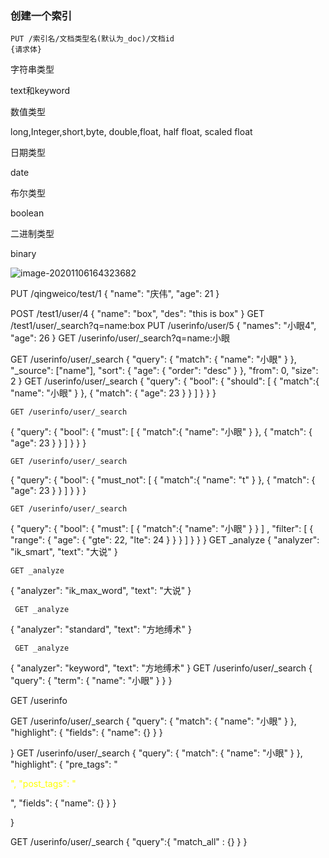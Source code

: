 ### 创建一个索引

```shell
PUT /索引名/文档类型名(默认为_doc)/文档id
{请求体}
```

字符串类型

text和keyword

数值类型

long,Integer,short,byte, double,float, half float, scaled float

日期类型

date

布尔类型

boolean

二进制类型

binary

![image-20201106164323682](C:\Users\周庆伟\AppData\Roaming\Typora\typora-user-images\image-20201106164323682.png)

PUT /qingweico/test/1
{
  "name": "庆伟",
  "age": 21
}

POST /test1/user/4
  {
    "name": "box",
    "des": "this is box"
  }
  GET /test1/user/_search?q=name:box
PUT /userinfo/user/5
{
  "names": "小眼4",
  "age": 26
}
 GET /userinfo/user/_search?q=name:小眼


  GET /userinfo/user/_search
  {
    "query": {
      "match": {
        "name": "小眼"
      }
    },
    "_source": ["name"],
    "sort": {
      "age": {
        "order": "desc"
      }
    },
    "from": 0,
    "size": 2
  }
  GET /userinfo/user/_search
  {
    "query": {
        "bool": {
          "should":
          [
            {
              "match":{
              "name": "小眼"
            }
            },
           {
              "match": {
               "age": 23
            }
           }
          ]
        }
      }
  }


    GET /userinfo/user/_search
  {
    "query": {
        "bool": {
          "must":
          [
            {
              "match":{
              "name": "小眼"
            }
            },
           {
              "match": {
               "age": 23
            }
           }
          ]
        }
      }
  }


    GET /userinfo/user/_search
  {
    "query": {
        "bool": {
          "must_not":
          [
            {
              "match":{
              "name": "t"
            }
            },
           {
              "match": {
               "age": 23
            }
           }
          ]
        }
      }
  }

    GET /userinfo/user/_search
  {
    "query": {
        "bool": {
          "must":
          [
            {
              "match":{
              "name": "小眼"
            }
            }
          ]
          ,
          "filter": [
            {
              "range": {
                "age": {
                  "gte": 22,
                  "lte": 24
                }
              }
            }
          ]
        }
      }
  }
  GET _analyze
  {
    "analyzer": "ik_smart",
    "text": "大说"
  }

    GET _analyze
  {
    "analyzer": "ik_max_word",
    "text": "大说"
  }

     GET _analyze
  {
    "analyzer": "standard",
    "text": "方地缚术"
  }

     GET _analyze
  {
    "analyzer": "keyword",
    "text": "方地缚术"
  }
   GET /userinfo/user/_search
  {
    "query": {
      "term": {
        "name": "小眼"
      }
    }
  }

  GET /userinfo

  

  GET /userinfo/user/_search
  {
    "query": {
        "match": {
          "name": "小眼"
        }
      },
      "highlight": {
        "fields": {
          "name": {}
        }
      }
      
  }
  GET /userinfo/user/_search
  {
    "query": {
        "match": {
          "name": "小眼"
        }
      },
      "highlight": {
        "pre_tags": "<p style='color:yellow'>", 
        "post_tags": "</p>", 
        "fields": {
          "name": {}
        }
      }
      
  }

  



   GET /userinfo/user/_search 
  {
  "query":{
    "match_all" : {}
  }
}